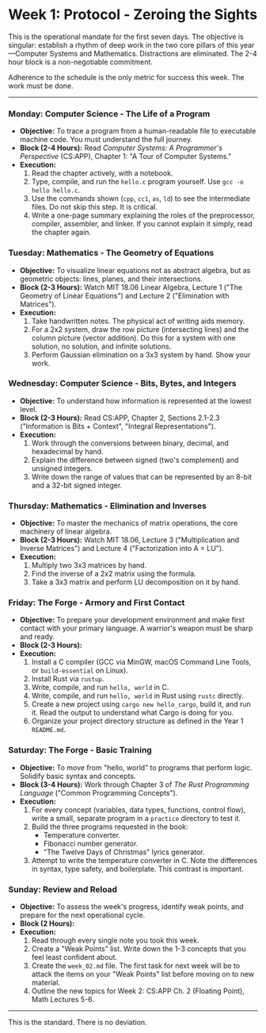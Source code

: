 # Week 1: Protocol - Zeroing the Sights

This is the operational mandate for the first seven days. The objective is singular: establish a rhythm of deep work in the two core pillars of this year—Computer Systems and Mathematics. Distractions are eliminated. The 2-4 hour block is a non-negotiable commitment.

Adherence to the schedule is the only metric for success this week. The work must be done.

---

### **Monday: Computer Science - The Life of a Program**
* **Objective:** To trace a program from a human-readable file to executable machine code. You must understand the full journey.
* **Block (2-4 Hours):** Read *Computer Systems: A Programmer's Perspective* (CS:APP), Chapter 1: "A Tour of Computer Systems."
* **Execution:**
    1.  Read the chapter actively, with a notebook.
    2.  Type, compile, and run the `hello.c` program yourself. Use `gcc -o hello hello.c`.
    3.  Use the commands shown (`cpp`, `cc1`, `as`, `ld`) to see the intermediate files. Do not skip this step. It is critical.
    4.  Write a one-page summary explaining the roles of the preprocessor, compiler, assembler, and linker. If you cannot explain it simply, read the chapter again.

### **Tuesday: Mathematics - The Geometry of Equations**
* **Objective:** To visualize linear equations not as abstract algebra, but as geometric objects: lines, planes, and their intersections.
* **Block (2-3 Hours):** Watch MIT 18.06 Linear Algebra, Lecture 1 ("The Geometry of Linear Equations") and Lecture 2 ("Elimination with Matrices").
* **Execution:**
    1.  Take handwritten notes. The physical act of writing aids memory.
    2.  For a 2x2 system, draw the row picture (intersecting lines) and the column picture (vector addition). Do this for a system with one solution, no solution, and infinite solutions.
    3.  Perform Gaussian elimination on a 3x3 system by hand. Show your work.

### **Wednesday: Computer Science - Bits, Bytes, and Integers**
* **Objective:** To understand how information is represented at the lowest level.
* **Block (2-3 Hours):** Read CS:APP, Chapter 2, Sections 2.1-2.3 ("Information is Bits + Context", "Integral Representations").
* **Execution:**
    1.  Work through the conversions between binary, decimal, and hexadecimal by hand.
    2.  Explain the difference between signed (two's complement) and unsigned integers.
    3.  Write down the range of values that can be represented by an 8-bit and a 32-bit signed integer.

### **Thursday: Mathematics - Elimination and Inverses**
* **Objective:** To master the mechanics of matrix operations, the core machinery of linear algebra.
* **Block (2-3 Hours):** Watch MIT 18.06, Lecture 3 ("Multiplication and Inverse Matrices") and Lecture 4 ("Factorization into A = LU").
* **Execution:**
    1.  Multiply two 3x3 matrices by hand.
    2.  Find the inverse of a 2x2 matrix using the formula.
    3.  Take a 3x3 matrix and perform LU decomposition on it by hand.

### **Friday: The Forge - Armory and First Contact**
* **Objective:** To prepare your development environment and make first contact with your primary language. A warrior's weapon must be sharp and ready.
* **Block (2-3 Hours):**
* **Execution:**
    1.  Install a C compiler (GCC via MinGW, macOS Command Line Tools, or `build-essential` on Linux).
    2.  Install Rust via `rustup`.
    3.  Write, compile, and run `hello, world` in C.
    4.  Write, compile, and run `hello, world` in Rust using `rustc` directly.
    5.  Create a new project using `cargo new hello_cargo`, build it, and run it. Read the output to understand what Cargo is doing for you.
    6.  Organize your project directory structure as defined in the Year 1 `README.md`.

### **Saturday: The Forge - Basic Training**
* **Objective:** To move from "hello, world" to programs that perform logic. Solidify basic syntax and concepts.
* **Block (3-4 Hours):** Work through Chapter 3 of *The Rust Programming Language* ("Common Programming Concepts").
* **Execution:**
    1.  For every concept (variables, data types, functions, control flow), write a small, separate program in a `practice` directory to test it.
    2.  Build the three programs requested in the book:
        * Temperature converter.
        * Fibonacci number generator.
        * "The Twelve Days of Christmas" lyrics generator.
    3.  Attempt to write the temperature converter in C. Note the differences in syntax, type safety, and boilerplate. This contrast is important.

### **Sunday: Review and Reload**
* **Objective:** To assess the week's progress, identify weak points, and prepare for the next operational cycle.
* **Block (2 Hours):**
* **Execution:**
    1.  Read through every single note you took this week.
    2.  Create a "Weak Points" list. Write down the 1-3 concepts that you feel least confident about.
    3.  Create the `week_02.md` file. The first task for next week will be to attack the items on your "Weak Points" list before moving on to new material.
    4.  Outline the new topics for Week 2: CS:APP Ch. 2 (Floating Point), Math Lectures 5-6.

---

This is the standard. There is no deviation.

